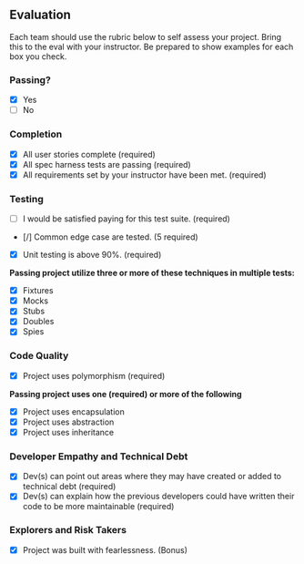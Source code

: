 ## Evaluation

Each team should use the rubric below to self assess your project. Bring this to the eval with your instructor. Be prepared to show examples for each box you check.

### Passing?

- [x] Yes
- [ ] No

### Completion

- [x] All user stories complete (required)
- [x] All spec harness tests are passing (required)
- [x] All requirements set by your instructor have been met. (required)

### Testing

- [ ] I would be satisfied paying for this test suite. (required)
- [/] Common edge case are tested. (5 required)
- [x] Unit testing is above 90%. (required)

**Passing project utilize three or more of these techniques in multiple tests:**

- [x] Fixtures
- [x] Mocks
- [x] Stubs
- [x] Doubles
- [x] Spies

### Code Quality

- [x] Project uses polymorphism (required)

**Passing project uses one (required) or more of the following**

- [x] Project uses encapsulation
- [x] Project uses abstraction
- [x] Project uses inheritance

### Developer Empathy and Technical Debt

- [x] Dev(s) can point out areas where they may have created or added to technical debt (required)
- [x] Dev(s) can explain how the previous developers could have written their code to be more maintainable (required)

### Explorers and Risk Takers

- [x] Project was built with fearlessness. (Bonus)
